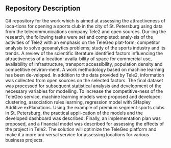 ## Repository Description
Git repository for the work which is aimed at assessing the attractiveness of loca-tions for opening a sports club in the city of St. Petersburg using data from the telecommunications company Tele2 and open sources. Dur-ing the research, the following tasks were set and completed: analy-sis of the activities of Tele2 with an emphasis on the TeleGeo plat-form; competitor analysis to solve geoanalytics problems; study of the sports industry and its trends. A review of the scientific literature identified factors influencing the attractiveness of a location: availa-bility of space for commercial use, availability of infrastructure, transport accessibility, population density and competitive environ-ment. A work methodology based on machine learning has been de-veloped. In addition to the data provided by Tele2, information was collected from open sources on the selected factors. The final dataset was processed for subsequent statistical analysis and development of the necessary variables for modelling. To increase the competitive-ness of the TeleGeo service, machine learning models were proposed and developed: clustering, association rules learning, regression model with SHapley Additive exPlanations. Using the example of premium segment sports clubs in St. Petersburg, the practical appli-cation of the models and the developed dashboard was described. Finally, an implementation plan was proposed, and a financial model was described for assessing the effects of the project in Tele2. The solution will optimize the TeleGeo platform and make it a more uni-versal service for assessing locations for various business projects.
